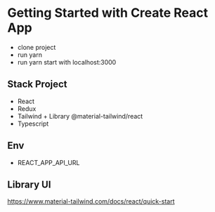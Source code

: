 # Getting Started with Create React App

- clone project
- run yarn
- run yarn start with localhost:3000

## Stack Project
- React
- Redux
- Tailwind + Library @material-tailwind/react
- Typescript
## Env
-  REACT_APP_API_URL
## Library UI
https://www.material-tailwind.com/docs/react/quick-start